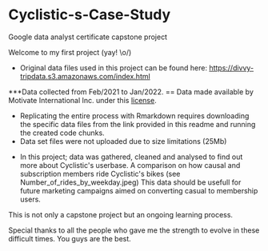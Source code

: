 # Cyclistic-s-Case-Study
Google data analyst certificate capstone project

Welcome to my first project (yay! \o/)

* Original data files used in this project can be found here: https://divvy-tripdata.s3.amazonaws.com/index.html

***Data collected from Feb/2021 to Jan/2022. == Data made available by Motivate International Inc. 
under this [license](https://ride.divvybikes.com/data-license-agreement).

* Replicating the entire process with Rmarkdown requires downloading the specific data files from the link provided in this readme
  and running the created code chunks.
* Data set files were not uploaded due to size limitations (25Mb)

- In this project; data was gathered, cleaned and analysed to find out more about Cyclistic's userbase.
  A comparison on how causal and subscription members ride Cyclistic's bikes (see Number_of_rides_by_weekday.jpeg)
  This data should be usefull for future marketing campaigns aimed on converting casual to membership users.
  

This is not only a capstone project but an ongoing learning process.

Special thanks to all the people who gave me the strength to evolve in these difficult times. 
You guys are the best.
